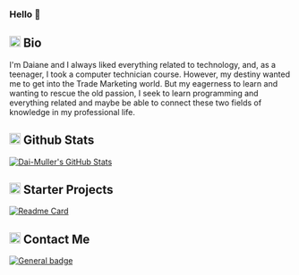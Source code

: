 ### Hello 👋



## <img src="https://raw.githubusercontent.com/FortAwesome/Font-Awesome/6.x/svgs/solid/dna.svg" width="20" height="20"> Bio

I'm Daiane and I always liked everything related to technology, and, as a teenager, I took a computer technician course. However, my destiny wanted me to get into the Trade Marketing world. But my eagerness to learn and wanting to rescue the old passion, I seek to learn programming and everything related and maybe be able to connect these two fields of knowledge in my professional life.

## <img src="https://raw.githubusercontent.com/FortAwesome/Font-Awesome/6.x/svgs/solid/chart-line.svg" width="20" height="20"> Github Stats

<a href="https://github.com/Dai-Muller/Dai-Muller">
  <img align="center" src="https://github-readme-stats.vercel.app/api?username=Dai-Muller&theme=algolia&show_icons=true)" alt="Dai-Muller's GitHub Stats" />
</a>

## <img src="https://raw.githubusercontent.com/FortAwesome/Font-Awesome/6.x/svgs/solid/bars-progress.svg" width="20" height="20"> Starter Projects

[![Readme Card](https://github-readme-stats.vercel.app/api/pin/?username=Dai-Muller&repo=Dai-Muller.github.io)](https://github.com/Dai-Muller/Dai-Muller.github.io)

## <img src="https://raw.githubusercontent.com/FortAwesome/Font-Awesome/6.x/svgs/solid/address-card.svg" width="20" height="20"> Contact Me

[![General badge](https://img.shields.io/badge/LinkedIn-0077B5?style=for-the-badge&logo=linkedin&logoColor=white.svg)](https://www.linkedin.com/in/daiane-m%C3%BCller-53157615/)





